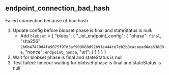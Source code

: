 
## endpoint_connection_bad_hash

Failed connection because of bad hash.

1. Update config before blobset phase is final and stateStatus is null:
    * Add `blobset` = { "blobs": { "_iot_endpoint_config": { "phase": `final`, "sha256": `2b6b47470d4fa9075f97d3af909088d92b91e444ce7eb2b8cacaead4aa63800e`, "nonce": `endpoint_nonce`, "url": {  } } } }
1. Wait for blobset phase is final and stateStatus is null
1. Test failed: timeout waiting for blobset phase is final and stateStatus is null
